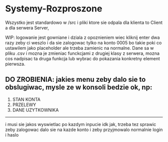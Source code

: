 # Systemy-Rozproszone
Wszystko jest standardowo w /src i pliki ktore sie odpala dla klienta to Client a dla serwera Server,

WIP:
logowanie jest gowniane i dziala z opoznieniem wiec kliknij enter dwa razy zeby ci weszlo i da sie zalogowac tylko na konto 0005 bo takie poki co ustawilem jako placeholder ale trzeba zamienic na normalne.
Dane sa w pliku .csv i mozna je zmieniac funckcjami z drugiej klasy z serwera, mozna cos nadpisac ta druga funkcja lub wybrac do pokazania konkretny element pierwsza.

DO ZROBIENIA:
jakies menu zeby dalo sie to obslugiwac, mysle ze w konsoli bedzie ok, np:
---------------------------------
1. STAN KONTA
2. PRZELEWY
3. DANE UZYTKOWNIKA
---------------------------------
i musi sie jakos wyswietlac po kazdym inpucie idk jak, trzeba tez sprawic zeby zalogowac dalo sie na kazde konto i zeby przyjmowalo normalnie login i haslo
